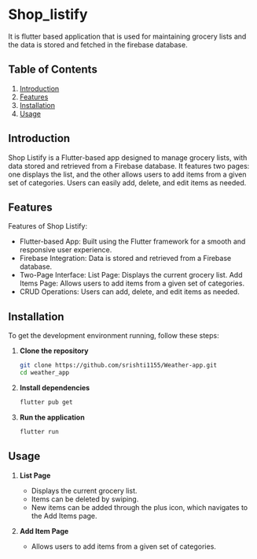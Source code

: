 # Shop_listify
It is flutter based application that is used for maintaining grocery lists and the data is stored and fetched in the firebase database. 

## Table of Contents

1. [Introduction](#introduction)
2. [Features](#features)
3. [Installation](#installation)
4. [Usage](#usage)

## Introduction
Shop Listify is a Flutter-based app designed to manage grocery lists, with data stored and retrieved from a Firebase database. It features two pages: one displays the list, and the other allows users to add items from a given set of categories. Users can easily add, delete, and edit items as needed.

## Features

Features of Shop Listify:

- Flutter-based App: Built using the Flutter framework for a smooth and responsive user experience.
- Firebase Integration: Data is stored and retrieved from a Firebase database.
- Two-Page Interface:
     List Page: Displays the current grocery list.
     Add Items Page: Allows users to add items from a given set of categories.
- CRUD Operations: Users can add, delete, and edit items as needed.

## Installation

To get the development environment running, follow these steps:

1. **Clone the repository**

    ```bash
    git clone https://github.com/srishti1155/Weather-app.git
    cd weather_app
    ```

2. **Install dependencies**

    ```bash
    flutter pub get
    ```

3. **Run the application**

    ```bash
    flutter run
    ```

## Usage

1. **List Page**
   
   - Displays the current grocery list.
   - Items can be deleted by swiping.
   - New items can be added through the plus icon, which navigates to the Add Items page.
   
3. **Add Item Page**

    - Allows users to add items from a given set of categories.






